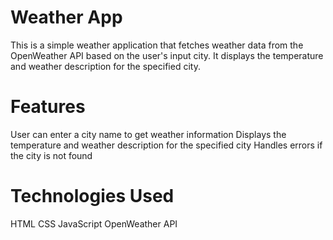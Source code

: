 # Weather App

This is a simple weather application that fetches weather data from the OpenWeather API based on the user's input city. It displays the temperature and weather description for the specified city.

# Features
User can enter a city name to get weather information
Displays the temperature and weather description for the specified city
Handles errors if the city is not found

# Technologies Used
HTML
CSS
JavaScript
OpenWeather API
